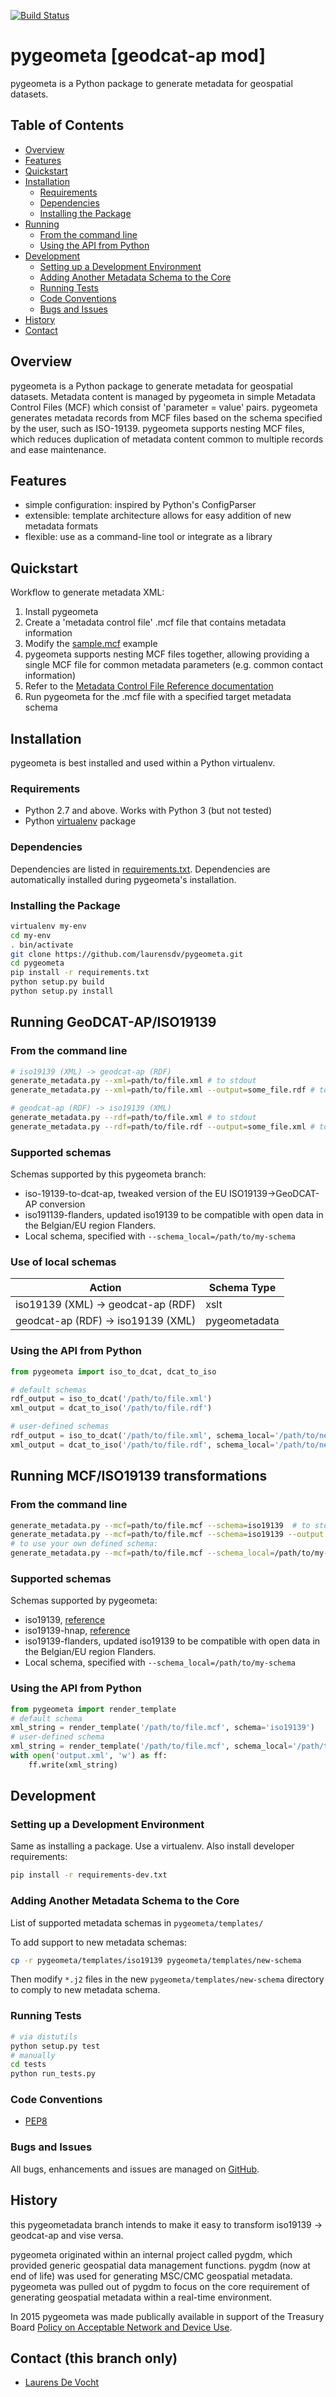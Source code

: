 [![Build Status](https://travis-ci.org/geopython/pygeometa.png)](https://travis-ci.org/geopython/pygeometa)

# pygeometa [geodcat-ap mod]

pygeometa is a Python package to generate metadata for geospatial datasets.

## Table of Contents
* [Overview](#overview)
* [Features](#features)
* [Quickstart](#quickstart)
* [Installation](#installation)
  * [Requirements](#requirements)
  * [Dependencies](#dependencies)
  * [Installing the Package](#installing-the-package)
* [Running](#running)
  * [From the command line](#from-the-command-line)
  * [Using the API from Python](#using-the-api-from-python)
* [Development](#development)
  * [Setting up a Development Environment](#setting-up-a-development-environment)
  * [Adding Another Metadata Schema to the Core](#adding-another-metadata-schema-to-the-core)
  * [Running Tests](#running-tests)
  * [Code Conventions](#code-conventions)
  * [Bugs and Issues](#bugs-and-issues)
* [History](#history)
* [Contact](#contact)


## Overview

pygeometa is a Python package to generate metadata for geospatial datasets. Metadata content is managed by pygeometa in simple Metadata Control Files (MCF) which consist of 'parameter = value' pairs. pygeometa generates metadata records from MCF files based on the schema specified by the user, such as ISO-19139. pygeometa supports nesting MCF files, which reduces duplication of metadata content common to multiple records and ease maintenance.

## Features

* simple configuration: inspired by Python's ConfigParser
* extensible: template architecture allows for easy addition of new metadata formats
* flexible: use as a command-line tool or integrate as a library

## Quickstart

Workflow to generate metadata XML:

1. Install pygeometa
2. Create a 'metadata control file' .mcf file that contains metadata information 
  1. Modify the [sample.mcf](https://github.com/geopython/pygeometa/blob/master/sample.mcf) example
  2. pygeometa supports nesting MCF files together, allowing providing a single MCF file for common metadata parameters (e.g. common contact information)
  3. Refer to the [Metadata Control File Reference documentation](https://github.com/geopython/pygeometa/blob/master/doc/MCF_Reference.md) 
3. Run pygeometa for the .mcf file with a specified target metadata schema



## Installation

pygeometa is best installed and used within a Python virtualenv.

### Requirements

* Python 2.7 and above.  Works with Python 3 (but not tested)
* Python [virtualenv](https://virtualenv.pypa.io/) package

### Dependencies

Dependencies are listed in [requirements.txt](requirements.txt). Dependencies are automatically installed during pygeometa's installation.

### Installing the Package

```bash
virtualenv my-env
cd my-env
. bin/activate
git clone https://github.com/laurensdv/pygeometa.git
cd pygeometa
pip install -r requirements.txt
python setup.py build
python setup.py install
```

## Running GeoDCAT-AP/ISO19139

### From the command line

```bash
# iso19139 (XML) -> geodcat-ap (RDF)
generate_metadata.py --xml=path/to/file.xml # to stdout
generate_metadata.py --xml=path/to/file.xml --output=some_file.rdf # to file

# geodcat-ap (RDF) -> iso19139 (XML)
generate_metadata.py --rdf=path/to/file.xml # to stdout
generate_metadata.py --rdf=path/to/file.rdf --output=some_file.xml # to file
```

### Supported schemas
Schemas supported by this pygeometa branch:
* iso-19139-to-dcat-ap, tweaked version of the EU ISO19139->GeoDCAT-AP conversion
* iso191139-flanders, updated iso19139 to be compatible with open data in the Belgian/EU region Flanders.
* Local schema, specified with ```--schema_local=/path/to/my-schema```

### Use of local schemas

| Action                             | Schema Type   |
|------------------------------------|---------------|
| iso19139 (XML) -> geodcat-ap (RDF) | xslt          |
| geodcat-ap (RDF) -> iso19139 (XML) | pygeometadata |

### Using the API from Python

```python
from pygeometa import iso_to_dcat, dcat_to_iso

# default schemas
rdf_output = iso_to_dcat('/path/to/file.xml')
xml_output = dcat_to_iso('/path/to/file.rdf')

# user-defined schemas
rdf_output = iso_to_dcat('/path/to/file.xml', schema_local='/path/to/new-schema.xsl')
xml_output = dcat_to_iso('/path/to/file.rdf', schema_local='/path/to/new-schema')
```

## Running MCF/ISO19139 transformations

### From the command line

```bash
generate_metadata.py --mcf=path/to/file.mcf --schema=iso19139  # to stdout
generate_metadata.py --mcf=path/to/file.mcf --schema=iso19139 --output some_file.xml  # to file
# to use your own defined schema:
generate_metadata.py --mcf=path/to/file.mcf --schema_local=/path/to/my-schema --output some_file.xml  # to file
```

### Supported schemas
Schemas supported by pygeometa:
* iso19139, [reference](http://www.iso.org/iso/catalogue_detail.htm?csnumber=32557)
* iso19139-hnap, [reference](http://www.gcpedia.gc.ca/wiki/Federal_Geospatial_Platform/Policies_and_Standards/Catalogue/Release/Appendix_B_Guidelines_and_Best_Practices/Guide_to_Harmonized_ISO_19115:2003_NAP)
* iso19139-flanders, updated iso19139 to be compatible with open data in the Belgian/EU region Flanders.
* Local schema, specified with ```--schema_local=/path/to/my-schema```

### Using the API from Python

```python
from pygeometa import render_template
# default schema
xml_string = render_template('/path/to/file.mcf', schema='iso19139')
# user-defined schema
xml_string = render_template('/path/to/file.mcf', schema_local='/path/to/new-schema')
with open('output.xml', 'w') as ff:
    ff.write(xml_string)
```

## Development

### Setting up a Development Environment

Same as installing a package.  Use a virtualenv.  Also install developer requirements:

```bash
pip install -r requirements-dev.txt
```

### Adding Another Metadata Schema to the Core

List of supported metadata schemas in `pygeometa/templates/`

To add support to new metadata schemas:
```bash
cp -r pygeometa/templates/iso19139 pygeometa/templates/new-schema
```
Then modify `*.j2` files in the new `pygeometa/templates/new-schema` directory to comply to new metadata schema.

### Running Tests

```bash
# via distutils
python setup.py test
# manually
cd tests
python run_tests.py
```

### Code Conventions

* [PEP8](https://www.python.org/dev/peps/pep-0008)

### Bugs and Issues

All bugs, enhancements and issues are managed on [GitHub](https://github.com/laurensdv/pygeometa/issues).

## History

this pygeometadata branch intends to make it easy to transform iso19139 -> geodcat-ap and vise versa.

pygeometa originated within an internal project called pygdm, which provided generic geospatial data management functions.  pygdm (now at end of life) was used for generating MSC/CMC geospatial metadata.  pygeometa was pulled out of pygdm to focus on the core requirement of generating geospatial metadata within a real-time environment.

In 2015 pygeometa was made publically available in support of the Treasury Board [Policy on Acceptable Network and Device Use](http://www.tbs-sct.gc.ca/pol/doc-eng.aspx?id=27122).

## Contact (this branch only)

* [Laurens De Vocht](mailto:laurens.devocht@ugent.be)
